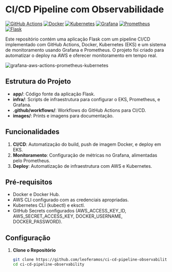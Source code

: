 # CI/CD Pipeline com Observabilidade
[![GitHub Actions](https://img.shields.io/badge/GitHub%20Actions-v2.0.0-brightgreen?logo=githubactions&style=flat-square)](https://github.com/features/actions)
[![Docker](https://img.shields.io/badge/Docker-v20.10.7-blue?logo=docker)](https://www.docker.com/) 
[![Kubernetes](https://img.shields.io/badge/Kubernetes-v1.21.0-blue?logo=kubernetes)](https://kubernetes.io/) 
[![Grafana](https://img.shields.io/badge/Grafana-v8.0.0-blue?logo=grafana)](https://grafana.com/) 
[![Prometheus](https://img.shields.io/badge/Prometheus-v2.28.0-orange?logo=prometheus)](https://prometheus.io/) 
[![Flask](https://img.shields.io/badge/Flask-v3.0.3-blue?logo=flask)](https://flask.palletsprojects.com/) 



Este repositório contém uma aplicação Flask com um pipeline CI/CD implementado com GitHub Actions, Docker, Kubernetes (EKS) e um sistema de monitoramento usando Grafana e Prometheus. O projeto foi criado para automatizar o deploy na AWS e oferecer monitoramento em tempo real.<p>
![grafana-aws-actions-prometheus-kubernetes](images/Background.png)

## Estrutura do Projeto

- **app/**: Código fonte da aplicação Flask.
- **infra/**: Scripts de infraestrutura para configurar o EKS, Prometheus, e Grafana.
- **.github/workflows/**: Workflows do GitHub Actions para CI/CD.
- **images/**: Prints e imagens para documentação.

## Funcionalidades

1. **CI/CD**: Automatização do build, push de imagem Docker, e deploy em EKS.
2. **Monitoramento**: Configuração de métricas no Grafana, alimentadas pelo Prometheus.
3. **Deploy**: Automatização de infraestrutura com AWS e Kubernetes.

## Pré-requisitos

- Docker e Docker Hub.
- AWS CLI configurado com as credenciais apropriadas.
- Kubernetes CLI (kubectl) e eksctl.
- GitHub Secrets configurados (AWS_ACCESS_KEY_ID, AWS_SECRET_ACCESS_KEY, DOCKER_USERNAME, DOCKER_PASSWORD).

## Configuração

1. **Clone o Repositório**
   ```bash
   git clone https://github.com/leoferamos/ci-cd-pipeline-observability.git
   cd ci-cd-pipeline-observability
